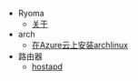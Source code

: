 - Ryoma
  - [关于](README.md)
- arch
  - [在Azure云上安装archlinux](arch/install-archlinux-on-azure.md)
- 路由器
  - [hostapd](router/hostapd.md)

